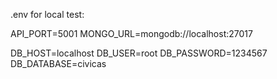 .env for local test:

API_PORT=5001
MONGO_URL=mongodb://localhost:27017

DB_HOST=localhost
DB_USER=root
DB_PASSWORD=1234567
DB_DATABASE=civicas